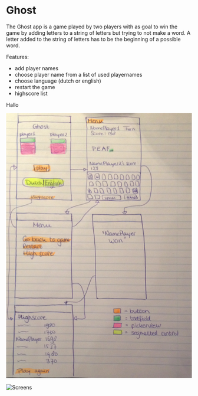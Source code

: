 # Ghost


The Ghost app is a game played by two players with as goal to win the game by adding letters to a string of letters but trying to not make a word. A letter added to the string of letters has to be the beginning of a possible word. 


Features: 
- add player names
- choose player name from a list of used playernames
- choose language (dutch or english)
- restart the game
- highscore list

Hallo

![Screens](img/ghost.png)

![Screens](img/settings.png)

